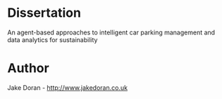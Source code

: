 # Dissertation
An agent-based approaches to intelligent car parking management and data analytics for sustainability

# Author
Jake Doran - http://www.jakedoran.co.uk
